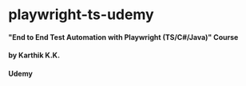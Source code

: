 # playwright-ts-udemy 
#### "End to End Test Automation with Playwright (TS/C#/Java)" Course 
#### by Karthik K.K. 
#### Udemy 
